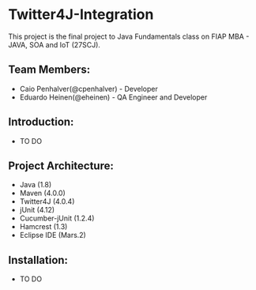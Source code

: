 # Twitter4J-Integration
This project is the final project to Java Fundamentals class on FIAP MBA - JAVA, SOA and IoT (27SCJ).

## Team Members:
- Caio Penhalver(@cpenhalver) - Developer
- Eduardo Heinen(@eheinen) - QA Engineer and Developer

## Introduction:
- TO DO

## Project Architecture:
- Java (1.8)
- Maven (4.0.0)
- Twitter4J (4.0.4)
- jUnit (4.12)
- Cucumber-jUnit (1.2.4)
- Hamcrest (1.3)
- Eclipse IDE (Mars.2)
 
## Installation:
- TO DO
